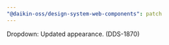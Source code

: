 ```yaml
---
"@daikin-oss/design-system-web-components": patch
---
```


Dropdown: Updated appearance. (DDS-1870)
